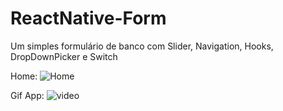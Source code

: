# ReactNative-Form
Um simples formulário de banco com Slider, Navigation, Hooks, DropDownPicker e Switch

Home:
![Home](https://user-images.githubusercontent.com/62360619/109090300-8675e000-76f1-11eb-9921-f8d8ea0a0798.png)

Gif App:
![video](https://user-images.githubusercontent.com/62360619/109090462-bfae5000-76f1-11eb-8559-0bd202c6a6a3.gif)
